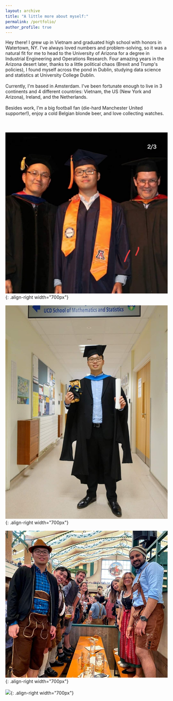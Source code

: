 ```yaml
---
layout: archive
title: "A little more about myself:"
permalink: /portfolio/
author_profile: true
---
```



Hey there! I grew up in Vietnam and graduated high school with honors in Watertown, NY. I've always loved numbers and problem-solving, so it was a natural fit for me to head to the University of Arizona for a degree in Industrial Engineering and Operations Research. Four amazing years in the Arizona desert later, thanks to a little political chaos (Brexit and Trump's policies), I found myself across the pond in Dublin, studying data science and statistics at University College Dublin.<br>
<br>
Currently, I'm based in Amsterdam. I've been fortunate enough to live in 3 continents and 4 different countries: Vietnam, the US (New York and Arizona), Ireland, and the Netherlands.<br>
<br>
Besides work, I'm a big football fan (die-hard Manchester United supporter!), enjoy a cold Belgian blonde beer, and love collecting watches.<br>
<br>
<br>
<br>
![](/images/abm1.jpg){: .align-right width="700px"}<br>
<br>
![](/images/abm2.jpg){: .align-right width="700px"}<br>
<br>
![](/images/abm3.jpg){: .align-right width="700px"}<br>
<br>
![](/images/abm4.jpg){: .align-right width="700px"}<br>
